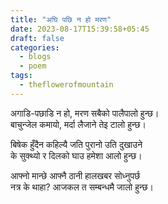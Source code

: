 ```yaml
---
title: "अघि पछि न हो मरण"
date: 2023-08-17T15:39:58+05:45
draft: false
categories:
  - blogs
  - poem
tags:
  - theflowerofmountain
---
```


अगाडि-पछाडि न हो, मरण सबैको पालैपालो हुन्छ।  
बाचुन्जेल कमायो, मर्दा लैजाने तेइ टालो हुन्छ। <!--more-->

बिषेक हुँदैन कहिल्यै जति पुरानो उति दुखाउने  
के सुक्थ्यो र दिलको घाउ हमेशा आलो हुन्छ।

आफ्नो मान्छे आफ्नै ठानी हालखबर सोध्नुपर्छ  
नत्र के थाहा? आजकल त सम्बन्धमै जालो हुन्छ।